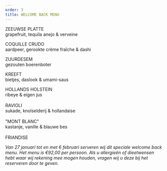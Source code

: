 ```yaml
---
order: 3
title: WELCOME BACK MENU
---
```

ZEEUWSE PLATTE \
grapefruit, tequila anejo & verveine 

COQUILLE CRUDO\
aardpeer, gerookte crème fraîche & dashi

ZUURDESEM\
gezouten boerenboter  

KREEFT\
bietjes, daslook & umami-saus

HOLLANDS HOLSTEIN \
ribeye & eigen jus\
\
RAVIOLI\
sukade, knolselderij & hollandaise \
\
"MONT BLANC"\
kastanje, vanille & blauwe bes\
\
FRIANDISE

*Van 27 januari tot en met 6 februari serveren wij dit speciale welcome back menu. Het menu is €92,00 per persoon. Als u allergieën of dieetwensen hebt waar wij rekening mee mogen houden, vragen wij u deze bij het reserveren door te geven.*